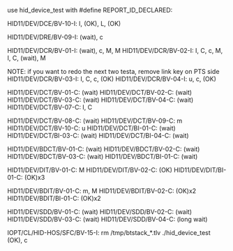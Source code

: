use hid_device_test with #define REPORT_ID_DECLARED:

HID11/DEV/DCE/BV-10-I: l, (OK), L, (OK)

HID11/DEV/DRE/BV-09-I: (wait), c

HID11/DEV/DCR/BV-01-I: (wait), c, M, M
HID11/DEV/DCR/BV-02-I: I, C, c, M, I, C, (wait), M

NOTE: if you want to redo the next two testa, remove link key on PTS side
HID11/DEV/DCR/BV-03-I: I, C, c, (OK) 
HID11/DEV/DCR/BV-04-I: u, c, (OK)

HID11/DEV/DCT/BV-01-C: (wait)
HID11/DEV/DCT/BV-02-C: (wait)
HID11/DEV/DCT/BV-03-C: (wait)
HID11/DEV/DCT/BV-04-C: (wait)
HID11/DEV/DCT/BV-07-C: I, C

HID11/DEV/DCT/BV-08-C: (wait)
HID11/DEV/DCT/BV-09-C: m
HID11/DEV/DCT/BV-10-C: u
HID11/DEV/DCT/BI-01-C: (wait)
HID11/DEV/DCT/BI-03-C: (wait)
HID11/DEV/DCT/BI-04-C: (wait)

HID11/DEV/BDCT/BV-01-C: (wait)
HID11/DEV/BDCT/BV-02-C: (wait)
HID11/DEV/BDCT/BV-03-C: (wait)
HID11/DEV/BDCT/BI-01-C: (wait)

HID11/DEV/DIT/BV-01-C: M
HID11/DEV/DIT/BV-02-C: (OK)
HID11/DEV/DIT/BI-01-C: (OK)x3

HID11/DEV/BDIT/BV-01-C: m, M
HID11/DEV/BDIT/BV-02-C: (OK)x2
HID11/DEV/BDIT/BI-01-C: (OK)x2

HID11/DEV/SDD/BV-01-C: (wait)
HID11/DEV/SDD/BV-02-C: (wait)
HID11/DEV/SDD/BV-03-C: (wait)
HID11/DEV/SDD/BV-04-C: (long wait)

IOPT/CL/HID-HOS/SFC/BV-15-I: 
    rm /tmp/btstack_*.tlv
    ./hid_device_test
    (OK), c
